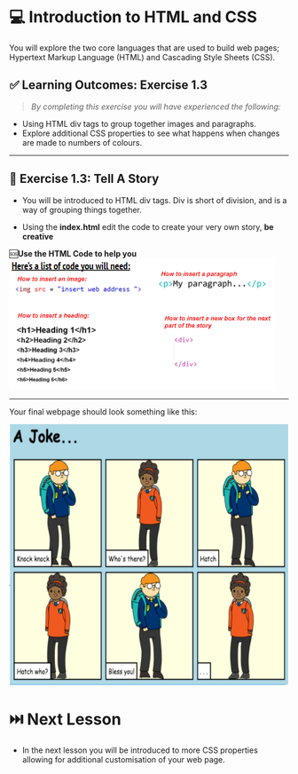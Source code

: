 # 💻 Introduction to HTML and CSS 

You  will explore the two core languages that are used to build web pages; Hypertext Markup Language (HTML) and Cascading Style Sheets (CSS).

## ✅ Learning Outcomes: Exercise 1.3

> *By completing this exercise you will have experienced the following:*

* Using HTML div tags to group together images and paragraphs.
*	Explore additional CSS properties to see what happens when changes are made to numbers of colours. 


---

## 🎯 Exercise 1.3:  Tell A Story 

* You will be introduced to HTML div tags. Div is short of division, and is a way of grouping things together. 

*  Using the **index.html** edit the code to create your very own story, **be creative** 


🆘**Use the HTML Code to help you**
![image](assets/htmlCode.png)


---
Your final webpage should look something like this:


![image](assets/exampleStory.png)



# ⏭️ Next Lesson
* In the next lesson you will be introduced to more CSS properties allowing for additional customisation of your web page.